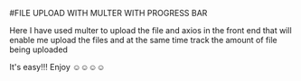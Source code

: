 #FILE UPLOAD WITH MULTER WITH PROGRESS BAR

Here I have used multer to upload the file and axios in the front end that will enable me upload the files and at the same time track the amount of file being uploaded

It's easy!!!
Enjoy ☺☺☺☺
